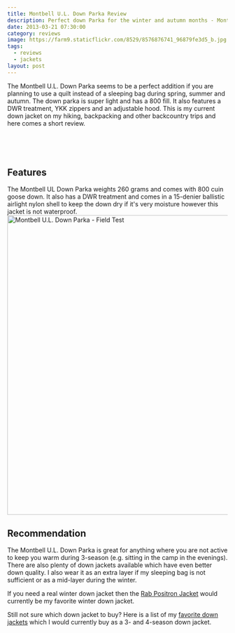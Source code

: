 ```yaml
---
title: Montbell U.L. Down Parka Review
description: Perfect down Parka for the winter and autumn months - Montbell U.L. Down Parka Review
date: 2013-03-21 07:30:00
category: reviews
image: https://farm9.staticflickr.com/8529/8576876741_96879fe3d5_b.jpg
tags:
  - reviews
  - jackets
layout: post
---
```

The Montbell U.L. Down Parka seems to be a perfect addition if you are planning to use a quilt instead of a sleeping bag during spring, summer and autumn. The down parka is super light and has a 800 fill. It also features a DWR treatment, YKK zippers and an adjustable hood. This is my current down jacket on my hiking, backpacking and other backcountry trips and here comes a short review.

<amp-img src="https://farm9.staticflickr.com/8529/8576876741_96879fe3d5_b.jpg" width="1024" width="683" alt="Laufbursche Huckepack hp450 unboxing" layout="responsive"></amp-img>
<br>
<!--more-->
<div id="amzn-assoc-ad-cc781bfd-577f-4efb-9da6-75cb9fc7d1c2"></div><script async src="//z-na.amazon-adsystem.com/widgets/onejs?MarketPlace=US&adInstanceId=cc781bfd-577f-4efb-9da6-75cb9fc7d1c2"></script>
<br>

## Features
The Montbell UL Down Parka weights 260 grams and comes with 800 cuin goose down. It also has a DWR treatment and comes in a 15-denier ballistic airlight nylon shell to keep the down dry if it's very moisture however this jacket is not waterproof.
<a href="https://www.flickr.com/photos/90204224@N07/8576876031" title="Montbell U.L. Down Parka"><img src="https://farm9.staticflickr.com/8526/8576876031_2b76bdfb2e_b.jpg" width="1024" height="683" alt="Montbell U.L. Down Parka - Field Test"></a>

## Recommendation
The Montbell U.L. Down Parka is great for anything where you are not active to keep you warm during 3-season (e.g. sitting in the camp in the evenings). There are also plenty of down jackets available which have even better down quality. I also wear it as an extra layer if my sleeping bag is not sufficient or as a mid-layer during the winter.

If you need a real winter down jacket then the <a href="http://www.backcountry.com/rab-positron-down-jacket-mens">Rab Positron Jacket</a> would currently be my favorite winter down jacket.

Still not sure which down jacket to buy? Here is a list of my <a href="http://www.hikeventures.com/best-down-jackets/">favorite down jackets</a> which I would currently buy as a 3- and 4-season down jacket.

